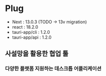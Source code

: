 # Plug

- Next : 13.0.3 (TODO -> 13v migration)
- react : 18.2.0
- tauri-app/cli : 1.2.0
- tauri-app/api : 1.2.0

## 사설망을 활용한 협업 툴
### 다양한 플랫폼 지원하는 데스크톱 어플리케이션